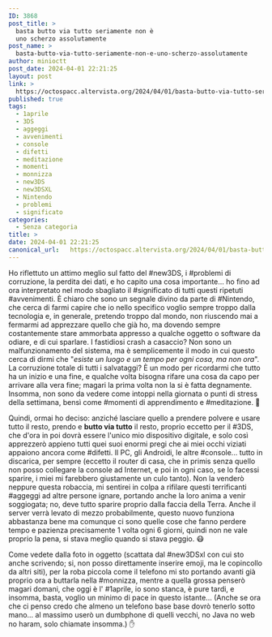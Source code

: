 ```yaml
---
ID: 3868
post_title: >
  basta butto via tutto seriamente non è
  uno scherzo assolutamente
post_name: >
  basta-butto-via-tutto-seriamente-non-e-uno-scherzo-assolutamente
author: minioctt
post_date: 2024-04-01 22:21:25
layout: post
link: >
  https://octospacc.altervista.org/2024/04/01/basta-butto-via-tutto-seriamente-non-e-uno-scherzo-assolutamente/
published: true
tags:
  - 1aprile
  - 3DS
  - aggeggi
  - avvenimenti
  - console
  - difetti
  - meditazione
  - momenti
  - monnizza
  - new3DS
  - new3DSXL
  - Nintendo
  - problemi
  - significato
categories:
  - Senza categoria
title: >
date: 2024-04-01 22:21:25
canonical_url:   https://octospacc.altervista.org/2024/04/01/basta-butto-via-tutto-seriamente-non-e-uno-scherzo-assolutamente/
---
```

<!-- wp:paragraph -->
<p>Ho riflettuto un attimo meglio sul fatto del #new3DS, i #problemi di corruzione, la perdita dei dati, e ho capito una cosa importante... ho fino ad ora interpretato nel modo sbagliato il #significato di tutti questi ripetuti #avvenimenti. È chiaro che sono un segnale divino da parte di #Nintendo, che cerca di farmi capire che io nello specifico voglio sempre troppo dalla tecnologia e, in generale, pretendo troppo dal mondo, non riuscendo mai a fermarmi ad apprezzare quello che già ho, ma dovendo sempre costantemente stare ammorbata appresso a qualche oggetto o software da odiare, e di cui sparlare. I fastidiosi crash a casaccio? Non sono un malfunzionamento del sistema, ma è semplicemente il modo in cui questo cerca di dirmi che "<em>esiste un luogo e un tempo per ogni cosa, ma non ora</em>". La corruzione totale di tutti i salvataggi? È un modo per ricordarmi che tutto ha un inizio e una fine, e qualche volta bisogna rifare una cosa da capo per arrivare alla vera fine; magari la prima volta non la si è fatta degnamente. Insomma, non sono da vedere come intoppi nella giornata o punti di stress della settimana, bensì come #momenti di apprendimento e #meditazione. 🙏</p>
<!-- /wp:paragraph -->

<!-- wp:paragraph -->
<p>Quindi, ormai ho deciso: anziché lasciare quello a prendere polvere e usare tutto il resto, prendo e <strong>butto via tutto</strong> il resto, proprio eccetto per il #3DS, che d'ora in poi dovrà essere l'unico mio dispositivo digitale, e solo così apprezzerò appieno tutti quei suoi enormi pregi che ai miei occhi viziati appaiono ancora come #difetti. Il PC, gli Androidi, le altre #console... tutto in discarica, per sempre (eccetto il router di casa, che in primis senza quello non posso collegare la console ad Internet, e poi in ogni caso, se lo facessi sparire, i miei mi farebbero giustamente un culo tanto). Non la venderò neppure questa robaccia, mi sentirei in colpa a rifilare questi terrificanti #aggeggi ad altre persone ignare, portando anche la loro anima a venir soggiogata; no, deve tutto sparire proprio dalla faccia della Terra. Anche il server verrà levato di mezzo probabilmente, questo nuovo funziona abbastanza bene ma comunque ci sono quelle cose che fanno perdere tempo e pazienza precisamente 1 volta ogni 6 giorni, quindi non ne vale proprio la pena, si stava meglio quando si stava peggio. 😷</p>
<!-- /wp:paragraph -->

<!-- wp:paragraph -->
<p>Come vedete dalla foto in oggetto (scattata dal #new3DSxl con cui sto anche scrivendo; si, non posso direttamente inserire emoji, ma le copincollo da altri siti), per la roba piccola come il telefono mi sto portando avanti già proprio ora a buttarla nella #monnizza, mentre a quella grossa penserò magari domani, che oggi è l' #1aprile, io sono stanca, è pure tardi, e insomma, basta, voglio un minimo di pace in questo istante... (Anche se ora che ci penso credo che almeno un telefono base base dovrò tenerlo sotto mano... al massimo userò un dumbphone di quelli vecchi, no Java no web no haram, solo chiamate insomma.) ✋</p>
<!-- /wp:paragraph -->

<!-- wp:paragraph -->
<p></p>
<!-- /wp:paragraph -->

<!-- wp:image {"id":3867,"sizeSlug":"large"} -->
<figure class="wp-block-image size-large"><img src="{{site.cdnurl}}/assets/uploads/2024/04/HNI_0046_MPO.jpg" alt="" class="wp-image-3867"/></figure>
<!-- /wp:image -->